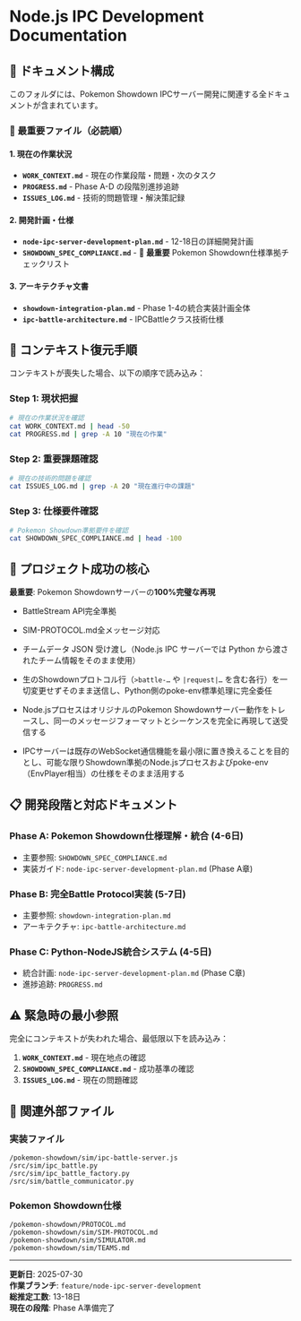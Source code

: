 # Node.js IPC Development Documentation

## 📂 ドキュメント構成

このフォルダには、Pokemon Showdown IPCサーバー開発に関連する全ドキュメントが含まれています。

### 🎯 **最重要ファイル（必読順）**

#### 1. **現在の作業状況** 
- **`WORK_CONTEXT.md`** - 現在の作業段階・問題・次のタスク
- **`PROGRESS.md`** - Phase A-D の段階別進捗追跡  
- **`ISSUES_LOG.md`** - 技術的問題管理・解決策記録

#### 2. **開発計画・仕様** 
- **`node-ipc-server-development-plan.md`** - 12-18日の詳細開発計画
- **`SHOWDOWN_SPEC_COMPLIANCE.md`** - 🚨 **最重要** Pokemon Showdown仕様準拠チェックリスト

#### 3. **アーキテクチャ文書**
- **`showdown-integration-plan.md`** - Phase 1-4の統合実装計画全体  
- **`ipc-battle-architecture.md`** - IPCBattleクラス技術仕様

## 🚀 **コンテキスト復元手順**

コンテキストが喪失した場合、以下の順序で読み込み：

### **Step 1: 現状把握**
```bash
# 現在の作業状況を確認
cat WORK_CONTEXT.md | head -50
cat PROGRESS.md | grep -A 10 "現在の作業"
```

### **Step 2: 重要課題確認**  
```bash
# 現在の技術的問題を確認
cat ISSUES_LOG.md | grep -A 20 "現在進行中の課題"
```

### **Step 3: 仕様要件確認**
```bash
# Pokemon Showdown準拠要件を確認
cat SHOWDOWN_SPEC_COMPLIANCE.md | head -100
```

## 🎯 **プロジェクト成功の核心**

**最重要**: Pokemon Showdownサーバーの**100%完璧な再現**

- BattleStream API完全準拠
- SIM-PROTOCOL.md全メッセージ対応  
- チームデータ JSON 受け渡し（Node.js IPC サーバーでは Python から渡されたチーム情報をそのまま使用）
- 生のShowdownプロトコル行（`>battle-…` や `|request|…` を含む各行）を一切変更せずそのまま送信し、Python側のpoke-env標準処理に完全委任
  
- Node.jsプロセスはオリジナルのPokemon Showdownサーバー動作をトレースし、同一のメッセージフォーマットとシーケンスを完全に再現して送受信する
- IPCサーバーは既存のWebSocket通信機能を最小限に置き換えることを目的とし、可能な限りShowdown準拠のNode.jsプロセスおよびpoke-env（EnvPlayer相当）の仕様をそのまま活用する

## 📋 **開発段階と対応ドキュメント**

### **Phase A: Pokemon Showdown仕様理解・統合** (4-6日)
- 主要参照: `SHOWDOWN_SPEC_COMPLIANCE.md`
- 実装ガイド: `node-ipc-server-development-plan.md` (Phase A章)

### **Phase B: 完全Battle Protocol実装** (5-7日)  
- 主要参照: `showdown-integration-plan.md`
- アーキテクチャ: `ipc-battle-architecture.md`

### **Phase C: Python-NodeJS統合システム** (4-5日)
- 統合計画: `node-ipc-server-development-plan.md` (Phase C章)
- 進捗追跡: `PROGRESS.md`

## ⚠️ **緊急時の最小参照**

完全にコンテキストが失われた場合、最低限以下を読み込み：

1. **`WORK_CONTEXT.md`** - 現在地点の確認
2. **`SHOWDOWN_SPEC_COMPLIANCE.md`** - 成功基準の確認  
3. **`ISSUES_LOG.md`** - 現在の問題確認

## 🔗 **関連外部ファイル**

### **実装ファイル**
```
/pokemon-showdown/sim/ipc-battle-server.js
/src/sim/ipc_battle.py
/src/sim/ipc_battle_factory.py
/src/sim/battle_communicator.py
```

### **Pokemon Showdown仕様**
```
/pokemon-showdown/PROTOCOL.md
/pokemon-showdown/sim/SIM-PROTOCOL.md  
/pokemon-showdown/sim/SIMULATOR.md
/pokemon-showdown/sim/TEAMS.md
```

---

**更新日**: 2025-07-30  
**作業ブランチ**: `feature/node-ipc-server-development`  
**総推定工数**: 13-18日  
**現在の段階**: Phase A準備完了